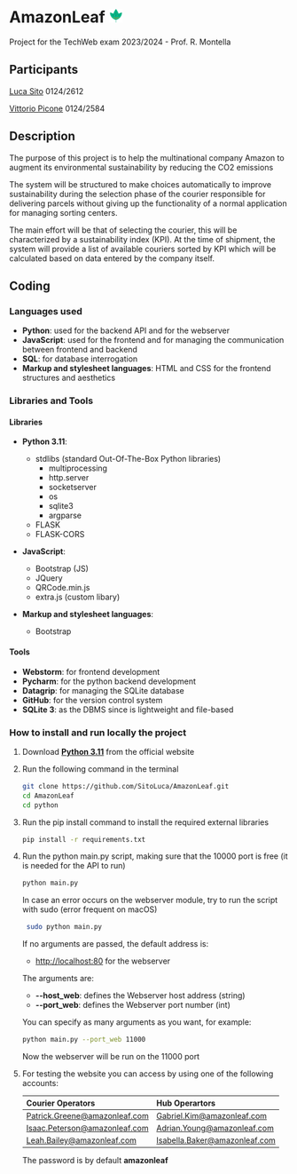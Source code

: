 # AmazonLeaf <img src="https://raw.githubusercontent.com/SitoLuca/AmazonLeaf/master/Pages/IMG/AmazonLeaflogo-transformed-min.webp?token=GHSAT0AAAAAACJHRM6YOIXII3467BGSIRS6ZMEJUVA" alt="drawing" width="5%"/>

Project for the TechWeb exam 2023/2024 - Prof. R. Montella  

## Participants
<a href="https://www.linkedin.com/in/luca-sito-94a2b2229/" target="_blank">Luca Sito</a> 0124/2612

<a href="https://www.linkedin.com/in/vittorio-picone-916319168/" target="_blank">Vittorio Picone</a> 0124/2584
## Description
The purpose of this project is to help the multinational company Amazon to augment its environmental sustainability by reducing the CO2 emissions

The system will be structured to make choices automatically to improve sustainability during the selection phase of the courier responsible for delivering parcels without giving up the functionality of a normal application for managing sorting centers. 

The main effort will be that of selecting the courier, this will be characterized by a sustainability index (KPI).
At the time of shipment, the system will provide a list of available couriers sorted by KPI which will be calculated based on data entered by the company itself.

## Coding
### Languages used
- **Python**: 
    used for the backend API and for the webserver
- **JavaScript**:
    used for the frontend and for managing the communication between frontend and backend 
- **SQL**:
    for database interrogation
- **Markup and stylesheet languages**:
    HTML and CSS for the frontend structures and aesthetics
### Libraries and Tools
#### Libraries
- **Python 3.11**:
    - stdlibs (standard Out-Of-The-Box Python libraries)
      -  multiprocessing
      - http.server
      - socketserver
      - os
      - sqlite3
      - argparse
    - FLASK
    - FLASK-CORS

- **JavaScript**:
  - Bootstrap (JS)
  - JQuery
  - QRCode.min.js
  - extra.js (custom libary)

- **Markup and stylesheet languages**:
    - Bootstrap

#### Tools
- **Webstorm**:
  for frontend development
- **Pycharm**:
  for the python backend development
- **Datagrip**:
  for managing the SQLite database
- **GitHub**:
  for the version control system
- **SQLite 3**:
  as the DBMS since is lightweight and file-based

### How to install and run locally the project
1. Download **<a href="https://www.python.org/downloads/release/python-3110" target="_blank">Python 3.11</a>** from the official website
2. Run the following command in the terminal
    ```bash
   git clone https://github.com/SitoLuca/AmazonLeaf.git
   cd AmazonLeaf
   cd python
    ```
3. Run the pip install command to install the required external libraries 
    ```bash
    pip install -r requirements.txt
    ```
4. Run the python main.py script, making sure that the 10000 port is free (it is needed for the API to run)
    ```bash
    python main.py
    ```
   In case an error occurs on the webserver module, try to run the script with sudo (error frequent on macOS)
   ```bash
    sudo python main.py
   ```
   If no arguments are passed, the default address is:
    - <a href="http://localhost:80" target="_blank">http://localhost:80</a> for the webserver
   
   The arguments are:
   - **--host_web**: defines the Webserver host address (string)
   - **--port_web**: defines the Webserver port number (int)

   You can specify as many arguments as you want, for example:
    ```bash
    python main.py --port_web 11000
    ```
    Now the webserver will be run on the 11000 port
6. For testing the website you can access by using one of the following accounts:

   | Courier Operators             | Hub Operartors                |
   |-------------------------------|-------------------------------|
   | Patrick.Greene@amazonleaf.com | Gabriel.Kim@amazonleaf.com    |
   | Isaac.Peterson@amazonleaf.com | Adrian.Young@amazonleaf.com   |
   | Leah.Bailey@amazonleaf.com    | Isabella.Baker@amazonleaf.com |

    The password is by default **amazonleaf**

